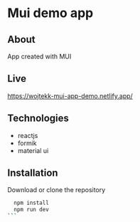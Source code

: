 # Mui demo app

## About

App created with MUI

## Live

https://wojtekk-mui-app-demo.netlify.app/

## Technologies

- reactjs
- formik
- material ui

## Installation

Download or clone the repository

````bash
  npm install
  npm run dev
```
````
